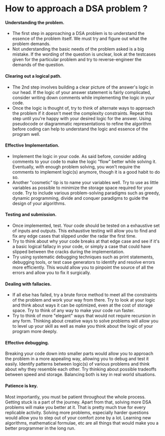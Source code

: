 # How to approach a DSA problem ?
#### Understanding the problem.
- The first step in approaching a DSA problem is to understand the essence of the problem itself. We must try and figure out what the problem demands. 
- Not understanding the basic needs of the problem asked is a big mistake. If the wording of the question is unclear, look at the testcases given for the particular problem and try to reverse-engineer the demands of the question.
#### Clearing out a logical path.
- The 2nd step involves building a clear picture of the answer's logic in our head. If the logic of your answer statement is fairly complicated, consider writing down comments while implementing the logic in your code. 
- Once the logic is thought of, try to think of alternate ways to approach the problem if it doesn't meet the complexity constraints. Repeat this step until you're happy with your desired logic for the answer. Using pseudocode or diagrammatic representations to refine the algorithm before coding can help to understand the logic and essence of the program well.
#### Effective Implementation. 
- Implement the logic in your code. As said before, consider adding comments to your code to make the logic "flow" better while solving it. Eventually, with enough problem solving, you won't require the comments to implement logic(s) anymore, though it is a good habit to do so. 
- Another "cosmetic" tip is to name your variables well. Try to use as little variables as possible to minimize the storage space required for your code. Try to include various problem-solving paradigms such as greedy, dynamic programming, divide and conquer paradigms to guide the design of your algorithms.
#### Testing and submission.
- Once implemented, test. Your code should be tested on a exhaustive set of inputs and outputs. This exhaustive testing will allow you to find and fix any edge cases that slipped under the radar the first time. 
- Try to think about why your code breaks at that edge case and see if it's a basic logical fallacy in your code, or simply a case that could have slipped between the cracks during the implementation. 
- Try  using systematic debugging techniques such as print statements, debugging tools, or test case generators to identify and resolve errors more efficiently. This would allow you to pinpoint the source of all the errors and allow you to fix it surgically.
#### Dealing with fallacies.
- If all else has failed, try a brute force method to meet all the constraints of the problem and work your way from there. Try to look at your logic and think about ways it can be optimized, even at the cost of storage space. Try to think of any way to make your code run faster. 
- Try to think of more "elegant" ways that would not require recursion in any form. Thinking about creative ways to solve problems will allow you to level up your skill as well as make you think about the logic of your program more deeply.
#### Effective debugging.
Breaking your code down into smaller parts would allow you to approach the problem in a more appealing way, allowing you to debug and test it easily. Identify patterns between logic(s) of various problems and think about why they resemble each other. Try thinking about possible tradeoffs between speed and storage. Balancing both is key in real world situations. 
#### Patience is key.
Most importantly, you must be patient throughout the whole process. Getting stuck is a part of the journey. Apart from that, solving more DSA problems will make you better at it. That is pretty much true for every replicable activity. Solving more problems, especially harder questions would allow you to step out of your comfort zone by a lot. Learning new algorithms, mathematical formulae, etc are all things that would make you a better programmer in the long run. 
